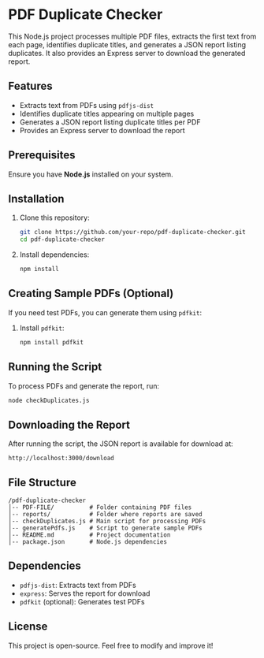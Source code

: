# PDF Duplicate Checker

This Node.js project processes multiple PDF files, extracts the first text from each page, identifies duplicate titles, and generates a JSON report listing duplicates. It also provides an Express server to download the generated report.

## Features
- Extracts text from PDFs using `pdfjs-dist`
- Identifies duplicate titles appearing on multiple pages
- Generates a JSON report listing duplicate titles per PDF
- Provides an Express server to download the report

## Prerequisites
Ensure you have **Node.js** installed on your system.

## Installation
1. Clone this repository:
   ```sh
   git clone https://github.com/your-repo/pdf-duplicate-checker.git
   cd pdf-duplicate-checker
   ```
2. Install dependencies:
   ```sh
   npm install
   ```

## Creating Sample PDFs (Optional)
If you need test PDFs, you can generate them using `pdfkit`:
1. Install `pdfkit`:
   ```sh
   npm install pdfkit
   ```
## Running the Script
To process PDFs and generate the report, run:
```sh
node checkDuplicates.js
```

## Downloading the Report
After running the script, the JSON report is available for download at:
```
http://localhost:3000/download
```

## File Structure
```
/pdf-duplicate-checker
│-- PDF-FILE/          # Folder containing PDF files
│-- reports/           # Folder where reports are saved
│-- checkDuplicates.js # Main script for processing PDFs
│-- generatePdfs.js    # Script to generate sample PDFs
│-- README.md          # Project documentation
│-- package.json       # Node.js dependencies
```

## Dependencies
- `pdfjs-dist`: Extracts text from PDFs
- `express`: Serves the report for download
- `pdfkit` (optional): Generates test PDFs

## License
This project is open-source. Feel free to modify and improve it!

